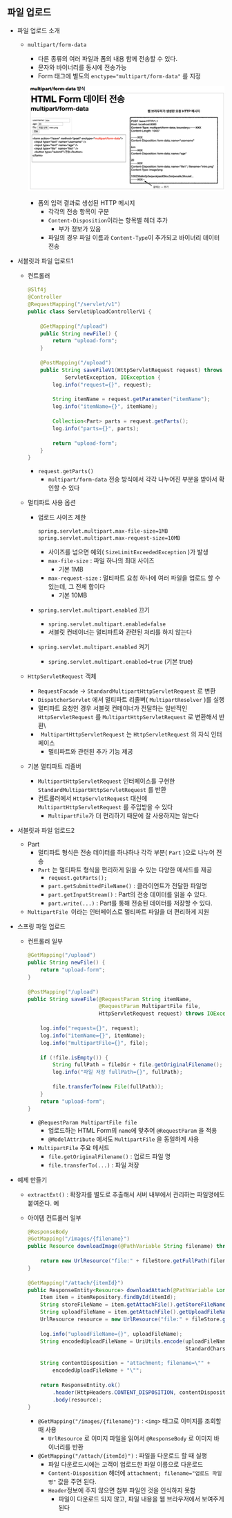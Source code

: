 ## 파일 업로드



- 파일 업로드 소개

  - `multipart/form-data`

    - 다른 종류의 여러 파일과 폼의 내용 함께 전송할 수 있다.
    -  문자와 바이너리를 동시에 전송가능
    - Form 태그에 별도의 `enctype="multipart/form-data"` 를 지정

    ![image-20230221062043751](file-upload.assets/image-20230221062043751.png)

    - 폼의 입력 결과로 생성된 HTTP 메시지
      - 각각의 전송 항목이 구분
      - `Content-Disposition`이라는 항목별 헤더 추가
        - 부가 정보가 있음
      - 파일의 경우 파일 이름과 `Content-Type`이 추가되고 바이너리 데이터 전송



- 서블릿과 파일 업로드1

  - 컨트롤러

    ```java
    @Slf4j
    @Controller
    @RequestMapping("/servlet/v1")
    public class ServletUploadControllerV1 {
    
        @GetMapping("/upload")
        public String newFile() {
            return "upload-form";
        }
    
        @PostMapping("/upload")
        public String saveFileV1(HttpServletRequest request) throws
                ServletException, IOException {
            log.info("request={}", request);
    
            String itemName = request.getParameter("itemName");
            log.info("itemName={}", itemName);
    
            Collection<Part> parts = request.getParts();
            log.info("parts={}", parts);
    
            return "upload-form";
        }
    }
    ```

    - `request.getParts()`
      - `multipart/form-data` 전송 방식에서 각각 나누어진 부분을 받아서 확인할 수 있다

  - 멀티파트 사용 옵션

    - 업로드 사이즈 제한

      ```
      spring.servlet.multipart.max-file-size=1MB
      spring.servlet.multipart.max-request-size=10MB
      ```

      - 사이즈를 넘으면 예외( `SizeLimitExceededException` )가 발생
      - `max-file-size` : 파일 하나의 최대 사이즈
        - 기본 1MB
      - `max-request-size` : 멀티파트 요청 하나에 여러 파일을 업로드 할 수 있는데, 그 전체 합이다
        - 기본 10MB

    - `spring.servlet.multipart.enabled` 끄기

      - `spring.servlet.multipart.enabled=false`
      - 서블릿 컨테이너는 멀티파트와 관련된 처리를 하지 않는다

    - `spring.servlet.multipart.enabled` 켜기

      - `spring.servlet.multipart.enabled=true` (기본 true)

  - `HttpServletRequest` 객체

    -  `RequestFacade` -> `StandardMultipartHttpServletRequest` 로 변환
    - `DispatcherServlet` 에서 멀티파트 리졸버( `MultipartResolver` )를 실행
    - 멀티파트 요청인 경우 서블릿 컨테이너가 전달하는 일반적인 `HttpServletRequest` 를 `MultipartHttpServletRequest` 로 변환해서 반환\
    - ` MultipartHttpServletRequest` 는 `HttpServletRequest` 의 자식 인터페이스
      - 멀티파트와 관련된 추가 기능 제공

  - 기본 멀티파트 리졸버

    - `MultipartHttpServletRequest` 인터페이스를 구현한 `StandardMultipartHttpServletRequest` 를 반환
    - 컨트롤러에서 `HttpServletRequest` 대신에 `MultipartHttpServletRequest` 를 주입받을 수 있다
      - `MultipartFile`가 더 편리하기 때문에 잘 사용하지는 않는다



- 서블릿과 파일 업로드2
  - Part
    - 멀티파트 형식은 전송 데이터를 하나하나 각각 부분( `Part` )으로 나누어 전송
    - `Part` 는 멀티파트 형식을 편리하게 읽을 수 있는 다양한 메서드를 제공
      - `request.getParts();`
      - `part.getSubmittedFileName()` : 클라이언트가 전달한 파일명 
      - `part.getInputStream()` : Part의 전송 데이터를 읽을 수 있다.
      - `part.write(...)` : Part를 통해 전송된 데이터를 저장할 수 있다.
  - `MultipartFile `이라는 인터페이스로 멀티파트 파일을 더 편리하게 지원



- 스프링 파일 업로드

  - 컨트롤러 일부

    ```java
    @GetMapping("/upload")
    public String newFile() {
        return "upload-form";
    }
    
    @PostMapping("/upload")
    public String saveFile(@RequestParam String itemName,
                           @RequestParam MultipartFile file,
                           HttpServletRequest request) throws IOException {
        
        log.info("request={}", request);
        log.info("itemName={}", itemName);
        log.info("multipartFile={}", file);
        
        if (!file.isEmpty()) {
            String fullPath = fileDir + file.getOriginalFilename();
            log.info("파일 저장 fullPath={}", fullPath);
            
            file.transferTo(new File(fullPath));
        }
        return "upload-form";
    }
    ```

    - `@RequestParam MultipartFile file`
      - 업로드하는 HTML Form의 `name`에 맞추어 `@RequestParam` 을 적용
      - `@ModelAttribute` 에서도 `MultipartFile` 을 동일하게 사용
    - `MultipartFile` 주요 메서드
      - `file.getOriginalFilename()` : 업로드 파일 명
      - `file.transferTo(...)` : 파일 저장



- 예제 만들기

  - `extractExt()` : 확장자를 별도로 추출해서 서버 내부에서 관리하는 파일명에도 붙여준다. 예

  - 아이템 컨트롤러 일부

    ```java
    @ResponseBody
    @GetMapping("/images/{filename}")
    public Resource downloadImage(@PathVariable String filename) throws MalformedURLException {
        
        return new UrlResource("file:" + fileStore.getFullPath(filename));
    }
    
    @GetMapping("/attach/{itemId}")
    public ResponseEntity<Resource> downloadAttach(@PathVariable Long itemId) throws MalformedURLException {
        Item item = itemRepository.findById(itemId);
        String storeFileName = item.getAttachFile().getStoreFileName();
        String uploadFileName = item.getAttachFile().getUploadFileName();
        UrlResource resource = new UrlResource("file:" + fileStore.getFullPath(storeFileName));
        
        log.info("uploadFileName={}", uploadFileName);
        String encodedUploadFileName = UriUtils.encode(uploadFileName,
                                                       StandardCharsets.UTF_8);
        
        String contentDisposition = "attachment; filename=\"" +
            encodedUploadFileName + "\"";
        
        return ResponseEntity.ok()
            .header(HttpHeaders.CONTENT_DISPOSITION, contentDisposition)
            .body(resource);
    }
    ```

    - `@GetMapping("/images/{filename}")` : `<img>` 태그로 이미지를 조회할 때 사용
      - `UrlResource` 로 이미지 파일을 읽어서 `@ResponseBody` 로 이미지 바이너리를 반환
    - `@GetMapping("/attach/{itemId}")` : 파일을 다운로드 할 때 실행
      -  파일 다운로드시에는 고객이 업로드한 파일 이름으로 다운로드
      - `Content-Disposition` 해더에 `attachment; filename="업로드 파일명"` 값을 주면 된다.
      - `Header`정보에 주지 않으면 첨부 파일인 것을 인식하지 못함
        - 파일이 다운로드 되지 않고, 파일 내용을 웹 브라우저에서 보여주게 된다

